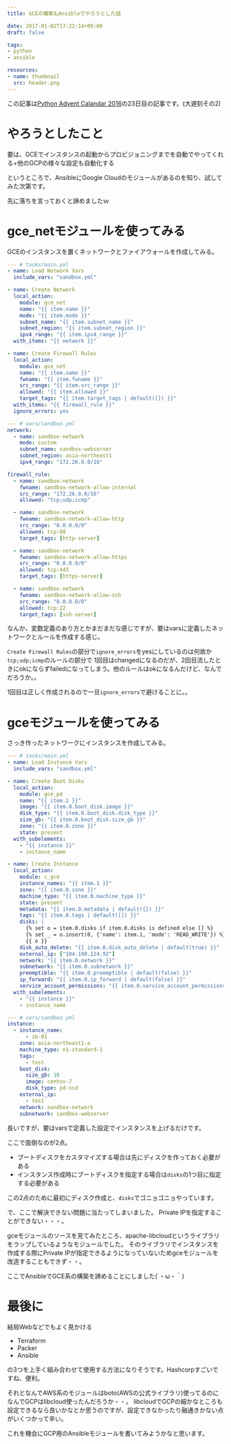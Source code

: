 ```yaml
---
title: GCEの構築もAnsibleでやろうとした話

date: 2017-01-02T17:22:14+09:00
draft: false

tags:
- python
- ansible

resources:
- name: thumbnail
  src: header.png
---
```


この記事は[Python Advent Calandar 2016](https://qiita.com/advent-calendar/2016/python)の23日目の記事です。(大遅刻その2)

# やろうとしたこと

要は、GCEでインスタンスの起動からプロビジョニングまでを自動でやってくれる+他のGCPの様々な設定も自動化する

というところで、AnsibleにGoogle Cloudのモジュールがあるのを知り、試してみた次第です。

先に落ちを言っておくと諦めましたｗ


# gce_netモジュールを使ってみる

GCEのインスタンスを置くネットワークとファイアウォールを作成してみる。

```yaml
--- # tasks/main.yml
- name: Load Network Vars
  include_vars: "sandbox.yml"

- name: Create Network
  local_action:
    module: gce_net
    name: "{{ item.name }}"
    mode: "{{ item.mode }}"
    subnet_name: "{{ item.subnet_name }}"
    subnet_region: "{{ item.subnet_region }}"
    ipv4_range: "{{ item.ipv4_range }}"
  with_items: "{{ network }}"

- name: Create Firewall Rules
  local_action:
    module: gce_net
    name: "{{ item.name }}"
    fwname: "{{ item.fwname }}"
    src_range: "{{ item.src_range }}"
    allowed: "{{ item.allowed }}"
    target_tags: "{{ item.target_tags | default([]) }}"
  with_items: "{{ firewall_rule }}"
  ignore_errors: yes

--- # vars/sandbox.yml
network:
  - name: sandbox-network
    mode: custom
    subnet_name: sandbox-webserver
    subnet_region: asia-northeast1
    ipv4_range: "172.26.0.0/16"

firewall_rule:
  - name: sandbox-network
    fwname: sandbox-network-allow-internal
    src_range: "172.26.0.0/16"
    allowed: "tcp;udp;icmp"

  - name: sandbox-network
    fwname: sandbox-network-allow-http
    src_range: "0.0.0.0/0"
    allowed: tcp:80
    target_tags: [http-server]

  - name: sandbox-network
    fwname: sandbox-network-allow-https
    src_range: "0.0.0.0/0"
    allowed: tcp:443
    target_tags: [https-server]

  - name: sandbox-network
    fwname: sandbox-network-allow-ssh
    src_range: "0.0.0.0/0"
    allowed: tcp:22
    target_tags: [ssh-server]
```

なんか、変数定義のあり方とかまだまだな感じですが、要はvarsに定義したネットワークとルールを作成する感じ。

`Create Firewall Rules`の部分で`ignore_errors`をyesにしているのは何故か`tcp;udp;icmp`のルールの部分で
1回目はchangedになるのだが、2回目流したときにokにならずfailedになってしまう。他のルールはokになるんだけど、なんでだろうか。。

1回目は正しく作成されるので一旦`ignore_errors`で避けることに。。


# gceモジュールを使ってみる

さっき作ったネットワークにインスタンスを作成してみる。

```yaml
--- # tasks/main.yml
- name: Load Instance Vars
  include_vars: "sandbox.yml"

- name: Create Boot Disks
  local_action:
    module: gce_pd
    name: "{{ item.1 }}"
    image: "{{ item.0.boot_disk.image }}"
    disk_type: "{{ item.0.boot_disk.disk_type }}"
    size_gb: "{{ item.0.boot_disk.size_gb }}"
    zone: "{{ item.0.zone }}"
    state: present
  with_subelements:
    - "{{ instance }}"
    - instance_name

- name: Create Instance
  local_action:
    module: c_gce
    instance_names: "{{ item.1 }}"
    zone: "{{ item.0.zone }}"
    machine_type: "{{ item.0.machine_type }}"
    state: present
    metadata: "{{ item.0.metadata | default({}) }}"
    tags: "{{ item.0.tags | default([]) }}"
    disks: |
      {% set o = item.0.disks if item.0.disks is defined else [] %}
      {% set _ = o.insert(0, {'name': item.1, 'mode': 'READ_WRITE'}) %}
      {{ o }}
    disk_auto_delete: "{{ item.0.disk_auto_delete | default(true) }}"
    external_ip: ["104.198.124.92"]
    network: "{{ item.0.network }}"
    subnetwork: "{{ item.0.subnetwork }}"
    preemptible: "{{ item.0.preemptible | default(false) }}"
    ip_forward: "{{ item.0.ip_forward | default(false) }}"
    service_account_permissions: "{{ item.0.service_account_permissions | default([]) }}"
  with_subelements:
    - "{{ instance }}"
    - instance_name

--- # vars/sandbox.yml
instance:
  - instance_name:
      - sb-01
    zone: asia-northeast1-a
    machine_type: n1-standard-1
    tags: 
      - test
    boot_disk:
      size_gb: 10
      image: centos-7
      disk_type: pd-ssd
    external_ip:
      - test
    network: sandbox-network
    subnetwork: sandbox-webserver
```

長いですが、要はvarsで定義した設定でインスタンスを上げるだけです。

ここで面倒なのが2点。

- ブートディスクをカスタマイズする場合は先にディスクを作っておく必要がある
- インスタンス作成時にブートディスクを指定する場合は`disks`の1つ目に指定する必要がある

この2点のために最初にディスク作成と、`disks`でゴニョゴニョやっています。

で、ここで解決できない問題に当たってしまいました。
Private IPを指定することができない・・・。

gceモジュールのソースを見てみたところ、apache-libcloudというライブラリをラップしているようなモジュールでした。
そのライブラリでインスタンスを作成する際にPrivate IPが指定できるようになっていないためgceモジュールを改造することもできず・・。

ここでAnsibleでGCE系の構築を諦めることにしました(´・ω・｀)

# 最後に

結局Webなどでもよく見かける

- Terraform
- Packer
- Ansible

の3つを上手く組み合わせて使用する方法になりそうです。Hashcorpすごいですね、便利。

それとなんでAWS系のモジュールはboto(AWSの公式ライブラリ)使ってるのになんでGCPはlibcloud使ったんだろうか・・。
libcloudでGCPの細かなところも設定できるなら良いかなとか思うのですが、設定できなかったり融通きかない点がいくつかって辛い。

これを機会にGCP用のAnsibleモジュールを書いてみようかなと思います。

